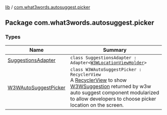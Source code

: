 [lib](../index.md) / [com.what3words.autosuggest.picker](./index.md)

## Package com.what3words.autosuggest.picker

### Types

| Name | Summary |
|---|---|
| [SuggestionsAdapter](-suggestions-adapter/index.md) | `class SuggestionsAdapter : Adapter<`[`W3WLocationViewHolder`](-suggestions-adapter/-w3-w-location-view-holder/index.md)`>` |
| [W3WAutoSuggestPicker](-w3-w-auto-suggest-picker/index.md) | `class W3WAutoSuggestPicker : RecyclerView`<br>A [RecyclerView](#) to show [W3WSuggestion](../com.what3words.autosuggest.voice/-w3-w-suggestion/index.md) returned by w3w auto suggest component modularized to allow developers to choose picker location on the screen. |
